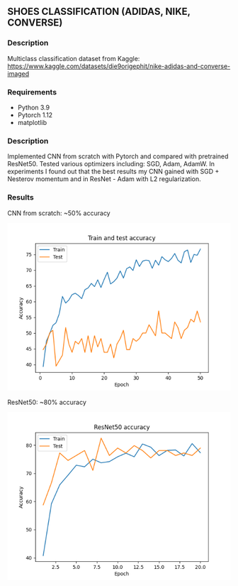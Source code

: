 ## SHOES CLASSIFICATION (ADIDAS, NIKE, CONVERSE)
### Description
Multiclass classification dataset from Kaggle:
https://www.kaggle.com/datasets/die9origephit/nike-adidas-and-converse-imaged

### Requirements
* Python 3.9
* Pytorch 1.12
* matplotlib

### Description
Implemented CNN from scratch with Pytorch and compared with pretrained ResNet50.
Tested various optimizers including: SGD, Adam, AdamW.
In experiments I found out that  the best results my CNN gained with SGD + Nesterov momentum and in ResNet - Adam with L2 regularization.

### Results
CNN from scratch: ~50% accuracy <br />

![CNN](plots/cnn_acc.png)

ResNet50: ~80% accuracy <br />

![ResNet50](plots/ResNet50_acc.png)
